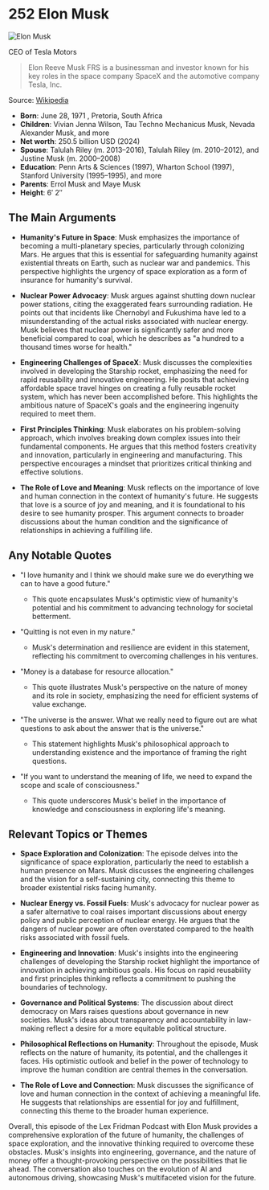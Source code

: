 # 252 Elon Musk


![Elon Musk](https://encrypted-tbn0.gstatic.com/images?q=tbn:ANd9GcSghoXV0WQCfXdwmN7wELm9Vg_ddAqoBus9Jek2uw&s=0)

CEO of Tesla Motors

> Elon Reeve Musk FRS is a businessman and investor known for his key roles in the space company SpaceX and the automotive company Tesla, Inc.

Source: [Wikipedia](https://en.wikipedia.org/wiki/Elon_Musk)

- **Born**: June 28, 1971 , Pretoria, South Africa
- **Children**: Vivian Jenna Wilson, Tau Techno Mechanicus Musk, Nevada Alexander Musk, and more
- **Net worth**: 250.5 billion USD (2024)
- **Spouse**: Talulah Riley (m. 2013–2016), Talulah Riley (m. 2010–2012), and Justine Musk (m. 2000–2008)
- **Education**: Penn Arts & Sciences (1997), Wharton School (1997), Stanford University (1995–1995), and more
- **Parents**: Errol Musk and Maye Musk
- **Height**: 6′ 2″


## The Main Arguments

- **Humanity's Future in Space**: Musk emphasizes the importance of becoming a multi-planetary species, particularly through colonizing Mars. He argues that this is essential for safeguarding humanity against existential threats on Earth, such as nuclear war and pandemics. This perspective highlights the urgency of space exploration as a form of insurance for humanity's survival.

- **Nuclear Power Advocacy**: Musk argues against shutting down nuclear power stations, citing the exaggerated fears surrounding radiation. He points out that incidents like Chernobyl and Fukushima have led to a misunderstanding of the actual risks associated with nuclear energy. Musk believes that nuclear power is significantly safer and more beneficial compared to coal, which he describes as "a hundred to a thousand times worse for health."

- **Engineering Challenges of SpaceX**: Musk discusses the complexities involved in developing the Starship rocket, emphasizing the need for rapid reusability and innovative engineering. He posits that achieving affordable space travel hinges on creating a fully reusable rocket system, which has never been accomplished before. This highlights the ambitious nature of SpaceX's goals and the engineering ingenuity required to meet them.

- **First Principles Thinking**: Musk elaborates on his problem-solving approach, which involves breaking down complex issues into their fundamental components. He argues that this method fosters creativity and innovation, particularly in engineering and manufacturing. This perspective encourages a mindset that prioritizes critical thinking and effective solutions.

- **The Role of Love and Meaning**: Musk reflects on the importance of love and human connection in the context of humanity's future. He suggests that love is a source of joy and meaning, and it is foundational to his desire to see humanity prosper. This argument connects to broader discussions about the human condition and the significance of relationships in achieving a fulfilling life.

## Any Notable Quotes

- "I love humanity and I think we should make sure we do everything we can to have a good future."
  - This quote encapsulates Musk's optimistic view of humanity's potential and his commitment to advancing technology for societal betterment.

- "Quitting is not even in my nature."
  - Musk's determination and resilience are evident in this statement, reflecting his commitment to overcoming challenges in his ventures.

- "Money is a database for resource allocation."
  - This quote illustrates Musk's perspective on the nature of money and its role in society, emphasizing the need for efficient systems of value exchange.

- "The universe is the answer. What we really need to figure out are what questions to ask about the answer that is the universe."
  - This statement highlights Musk's philosophical approach to understanding existence and the importance of framing the right questions.

- "If you want to understand the meaning of life, we need to expand the scope and scale of consciousness."
  - This quote underscores Musk's belief in the importance of knowledge and consciousness in exploring life's meaning.

## Relevant Topics or Themes

- **Space Exploration and Colonization**: The episode delves into the significance of space exploration, particularly the need to establish a human presence on Mars. Musk discusses the engineering challenges and the vision for a self-sustaining city, connecting this theme to broader existential risks facing humanity.

- **Nuclear Energy vs. Fossil Fuels**: Musk's advocacy for nuclear power as a safer alternative to coal raises important discussions about energy policy and public perception of nuclear energy. He argues that the dangers of nuclear power are often overstated compared to the health risks associated with fossil fuels.

- **Engineering and Innovation**: Musk's insights into the engineering challenges of developing the Starship rocket highlight the importance of innovation in achieving ambitious goals. His focus on rapid reusability and first principles thinking reflects a commitment to pushing the boundaries of technology.

- **Governance and Political Systems**: The discussion about direct democracy on Mars raises questions about governance in new societies. Musk's ideas about transparency and accountability in law-making reflect a desire for a more equitable political structure.

- **Philosophical Reflections on Humanity**: Throughout the episode, Musk reflects on the nature of humanity, its potential, and the challenges it faces. His optimistic outlook and belief in the power of technology to improve the human condition are central themes in the conversation.

- **The Role of Love and Connection**: Musk discusses the significance of love and human connection in the context of achieving a meaningful life. He suggests that relationships are essential for joy and fulfillment, connecting this theme to the broader human experience.

Overall, this episode of the Lex Fridman Podcast with Elon Musk provides a comprehensive exploration of the future of humanity, the challenges of space exploration, and the innovative thinking required to overcome these obstacles. Musk's insights into engineering, governance, and the nature of money offer a thought-provoking perspective on the possibilities that lie ahead. The conversation also touches on the evolution of AI and autonomous driving, showcasing Musk's multifaceted vision for the future.